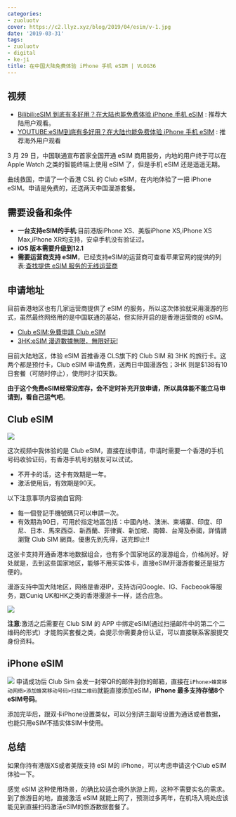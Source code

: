 ```yaml
---
categories:
- zuoluotv
cover: https://c2.llyz.xyz/blog/2019/04/esim/v-1.jpg
date: '2019-03-31'
tags:
- zuoluotv
- digital
- ke-ji
title: 在中国大陆免费体验 iPhone 手机 eSIM | VLOG36
---
```


## 视频

- [Bilibili:eSIM 到底有多好用？在大陆也能免费体验 iPhone 手机 eSIM](https://space.bilibili.com/7388950) : 推荐大陆用户观看。
- [YOUTUBE:eSIM到底有多好用？在大陆也能免费体验 iPhone 手机 eSIM](https://www.youtube.com/watch?v=5T9J2Bs-S6w&t=5s) : 推荐海外用户观看

3 月 29 日，中国联通宣布首家全国开通 eSIM 商用服务，内地的用户终于可以在 Apple Watch 之类的智能终端上使用 eSIM 了，但是手机 eSIM 还是遥遥无期。

曲线救国，申请了一个香港 CSL 的 Club eSIM，在内地体验了一把 iPhone eSIM。申请是免费的，还送两天中国漫游套餐。

## 需要设备和条件

- **一台支持eSIM的手机**:目前港版iPhone XS、美版iPhone XS,iPhone XS Max,iPhone XR均支持，安卓手机没有验证过。
- **iOS 版本需要升级到12.1**
- **需要运营商支持 eSIM**，已经支持eSIM的运营商可查看苹果官网的提供的列表:[查找提供 eSIM 服务的无线运营商](https://support.apple.com/zh-cn/HT209096)

## 申请地址

目前香港地区也有几家运营商提供了 eSIM 的服务，所以这次体验就采用漫游的形式，虽然最终网络用的是中国联通的基站，但实际开启的是香港运营商的 eSIM。

- [Club eSIM:免費申請 Club eSIM](https://www.clubsim.com.hk/clsweb/esim)
- [3HK:eSIM 漫遊數據無限．無限好玩!](https://www.three.com.hk/eSIMMall/chi/eSIMMall/index.jsp?lang=chi)

目前大陆地区，体验 eSIM 首推香港 CLS旗下的 Club SIM 和 3HK 的旅行卡。这两个都是预付卡，Club eSIM 申请免费，送两日中国漫游包；3HK 则是$138有10日套餐（可随时停止），使用时才扣天数。

**由于这个免费eSIM经常没库存，会不定时补充开放申请，所以具体能不能立马申请到，看自己运气吧**。

## Club eSIM

![](https://c2.llyz.xyz/blog/2019/04/esim/v-1.jpg)

这次视频中我体验的是 Club eSIM，直接在线申请，申请时需要一个香港的手机号码收验证码，有香港手机号的朋友可以试试。

- 不开卡的话，这卡有效期是一年。
- 激活使用后，有效期是90天。

以下注意事项内容摘自官网:

- 每一個登記手機號碼只可以申請一次。
- 有效期為90日，可用於指定地區包括：中國內地、澳洲、柬埔寨、印度、印尼、日本、馬來西亞、新西蘭、菲律賓、新加坡、南韓、台灣及泰國，詳情請瀏覽 Club SIM 網頁。優惠先到先得，送完即止!!

这张卡支持开通香港本地数据组合，也有多个国家地区的漫游组合，价格尚好。好处就是，去到这些国家地区，能够不用买实体卡，直接eSIM开漫游套餐还是挺方便的。

漫游支持中国大陆地区，网络是香港IP，支持访问Google、IG、Facbeook等服务，跟Cuniq UK和HK之类的香港漫游卡一样，适合应急。

![](https://c2.llyz.xyz/blog/2019/04/esim/v-2.jpg)

**注意**:激活之后需要在 Club SIM 的 APP 中绑定eSIM(通过扫描邮件中的第二个二维码的形式）才能购买套餐之类，会提示你需要身份认证，可以直接联系客服提交身份资料。

## iPhone eSIM

![](https://c2.llyz.xyz/blog/2019/04/esim/v-3.jpg) 申请成功后 Club Sim 会发一封带QR的邮件到你的邮箱，直接在`iPhone>蜂窝移动网络>添加蜂窝移动号码>扫描二维码`就能直接添加eSIM，**iPhone 最多支持存储8个eSIM号码**。

添加完毕后，跟双卡iPhone设置类似，可以分别讲主副号设置为通话或者数据，也能只用eSIM不插实体SIM卡使用。

## 总结

如果你持有港版XS或者美版支持 eSI M的 iPhone，可以考虑申请这个Club eSIM体验一下。

感觉 eSIM 这种使用场景，的确比较适合境外旅游上网，这种不需要实名的需求。到了旅游目的地，直接激活 eSIM 就能上网了，预测过多两年，在机场入境处应该能见到直接扫码激活eSIM的旅游数据套餐了。
